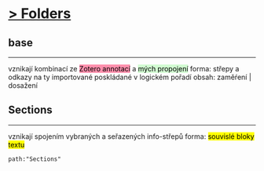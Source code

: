 # <u>> Folders</u>

## base
---
vznikají kombinací ze <mark style="background: #FF5582A6;">Zotero annotací</mark> a <mark style="background: #BBFABBA6;">mých propojení</mark>
forma: střepy a odkazy na ty importované poskládané v logickém pořadí
obsah: zaměŕení | dosažení

 

## Sections
---
vznikají spojením vybraných a seřazených info-střepů 
forma: <mark class="hltr-blue">souvislé bloky textu</mark>
```query
path:"Sections"
```
